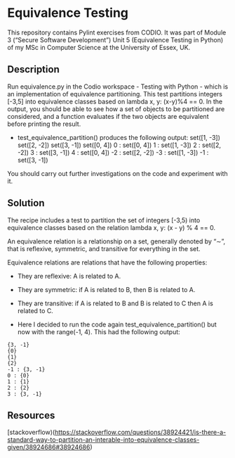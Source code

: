 # Equivalence Testing

This repository contains Pylint exercises from CODIO. It was part of Module 3 (“Secure Software Development”) Unit 5 (Equivalence Testing in Python) of my MSc in Computer Science at the University of Essex, UK.


## Description

Run equivalence.py in the Codio workspace - Testing with Python - which is an implementation of equivalence partitioning. This test partitions integers [-3,5] into equivalence classes based on lambda x, y: (x-y)%4 == 0.
In the output, you should be able to see how a set of objects to be partitioned are considered, and a function evaluates if the two objects are equivalent before printing the result.

* test_equivalence_partition() produces the following output:
set([1, -3]) set([2, -2]) set([3, -1]) set([0, 4]) 0 : set([0, 4]) 1 : set([1, -3]) 2 : set([2, -2]) 3 : set([3, -1]) 4 : set([0, 4]) -2 : set([2, -2]) -3 : set([1, -3]) -1 : set([3, -1])


You should carry out further investigations on the code and experiment with it.

## Solution

The recipe includes a test to partition the set of integers [-3,5) into equivalence classes based on the relation lambda x, y: (x - y) % 4 == 0.

An equivalence relation is a relationship on a set, generally denoted by “∼”, that is reflexive, symmetric, and transitive for everything in the set. 

Equivalence relations are relations that have the following properties: 
* They are reflexive: A is related to A. 
* They are symmetric: if A is related to B, then B is related to A. 
* They are transitive: if A is related to B and B is related to C then A is related to C.

* Here I decided to run the code again test_equivalence_partition() but now with the range(-1, 4). This had the following output:

```
{3, -1}
{0}
{1}
{2}
-1 : {3, -1}
0 : {0}
1 : {1}
2 : {2}
3 : {3, -1}
```

## Resources

[stackoverflow)(https://stackoverflow.com/questions/38924421/is-there-a-standard-way-to-partition-an-interable-into-equivalence-classes-given/38924686#38924686)

